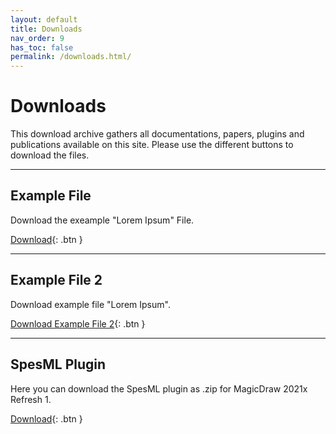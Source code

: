 ```yaml
---
layout: default
title: Downloads
nav_order: 9
has_toc: false
permalink: /downloads.html/
---
```

# Downloads
This download archive gathers all documentations, papers, plugins and publications available on this site. Please use the different buttons to download the files.  
  
---
## Example File

Download the exeample "Lorem Ipsum" File.  
  
[Download](https://spesml.github.io/Downloads/lorem_ipsum.pdf){: .btn }

---
## Example File 2
Download example file "Lorem Ipsum".  
  
[Download Example File 2](https://spesml.github.io/Downloads/lorem_ipsum.pdf){: .btn }

---
## SpesML Plugin
Here you can download the SpesML plugin as .zip for MagicDraw 2021x Refresh 1.

[Download](https://spesml.github.io/Downloads/examples_spesml){: .btn }
